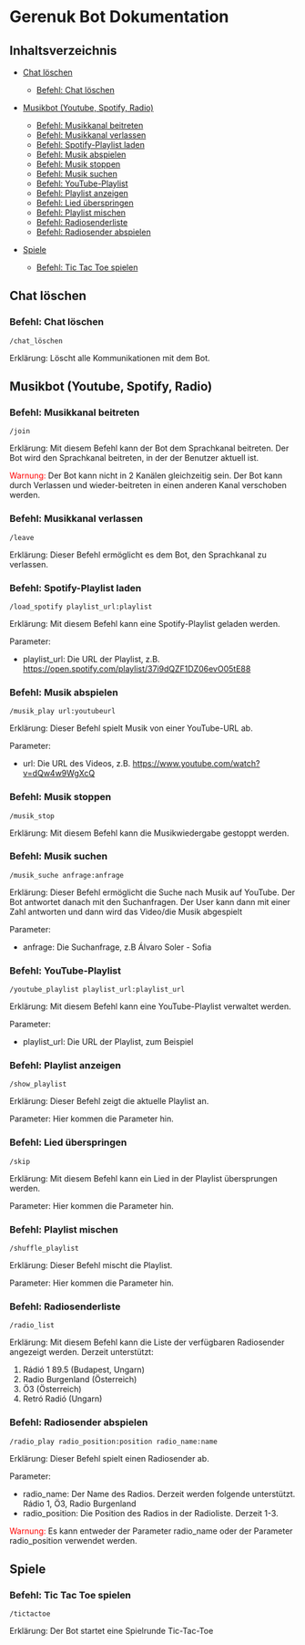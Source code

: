 # Gerenuk Bot Dokumentation

## Inhaltsverzeichnis



- [Chat löschen](#chat-löschen)
  - [Befehl: Chat löschen](#befehl-chat_löschen)

- [Musikbot (Youtube, Spotify, Radio)](#musikbot-youtube-spotify-radio)
  - [Befehl: Musikkanal beitreten](#befehl-join)
  - [Befehl: Musikkanal verlassen](#befehl-leave)
  - [Befehl: Spotify-Playlist laden](#befehl-load_spotify)
  - [Befehl: Musik abspielen](#befehl-musik_play)
  - [Befehl: Musik stoppen](#befehl-musik_stop)
  - [Befehl: Musik suchen](#befehl-musik_suche)
  - [Befehl: YouTube-Playlist](#befehl-youtube_playlist)
  - [Befehl: Playlist anzeigen](#befehl-show_playlist)
  - [Befehl: Lied überspringen](#befehl-skip)
  - [Befehl: Playlist mischen](#befehl-shuffle_playlist)
  - [Befehl: Radiosenderliste](#befehl-radio_list)
  - [Befehl: Radiosender abspielen](#befehl-radio_play)

- [Spiele](#spiele)
  - [Befehl: Tic Tac Toe spielen](#befehl-tictactoe)

<!--- - [Webuntis](#webuntis)
  - [Befehl: Aktuelle Unterrichtsstunde](#befehl-webuntis_aktuell)
  - [Befehl: Unterrichtsfächer für ein bestimmtes Datum](#befehl-webuntis_datum)
  - [Befehl: Klassenraum suchen](#befehl-webuntis_wo) -->


## Chat löschen<a name="chat-löschen"></a>

### Befehl: Chat löschen<a name="befehl-chat_löschen"></a>

```
/chat_löschen
```

Erklärung: Löscht alle Kommunikationen mit dem Bot.



## Musikbot (Youtube, Spotify, Radio)<a name="musikbot-youtube-spotify-radio"></a>

### Befehl: Musikkanal beitreten<a name="befehl-join"></a>

```
/join
```

Erklärung: Mit diesem Befehl kann der Bot dem Sprachkanal beitreten. Der Bot wird den Sprachkanal beitreten, in der der Benutzer aktuell ist.

<font color="red">Warnung:</font> Der Bot kann nicht in 2 Kanälen gleichzeitig sein. Der Bot kann durch Verlassen und wieder-beitreten in einen anderen Kanal verschoben werden.




### Befehl: Musikkanal verlassen<a name="befehl-leave"></a>

```
/leave
```

Erklärung: Dieser Befehl ermöglicht es dem Bot, den Sprachkanal zu verlassen.



### Befehl: Spotify-Playlist laden<a name="befehl-load_spotify"></a>

```
/load_spotify playlist_url:playlist
```

Erklärung: Mit diesem Befehl kann eine Spotify-Playlist geladen werden.

Parameter: 
- playlist_url: Die URL der Playlist, z.B. https://open.spotify.com/playlist/37i9dQZF1DZ06evO05tE88

### Befehl: Musik abspielen<a name="befehl-musik_play"></a>

```
/musik_play url:youtubeurl
```

Erklärung: Dieser Befehl spielt Musik von einer YouTube-URL ab.

Parameter: 
- url: Die URL des Videos, z.B. https://www.youtube.com/watch?v=dQw4w9WgXcQ

### Befehl: Musik stoppen<a name="befehl-musik_stop"></a>

```
/musik_stop
```

Erklärung: Mit diesem Befehl kann die Musikwiedergabe gestoppt werden.


### Befehl: Musik suchen<a name="befehl-musik_suche"></a>

```
/musik_suche anfrage:anfrage
```

Erklärung: Dieser Befehl ermöglicht die Suche nach Musik auf YouTube.
Der Bot antwortet danach mit den Suchanfragen. Der User kann dann mit einer Zahl antworten und dann wird das Video/die Musik abgespielt

Parameter: 
- anfrage: Die Suchanfrage, z.B Álvaro Soler - Sofia

### Befehl: YouTube-Playlist<a name="befehl-youtube_playlist"></a>

```
/youtube_playlist playlist_url:playlist_url
```

Erklärung: Mit diesem Befehl kann eine YouTube-Playlist verwaltet werden.

Parameter: 
- playlist_url: Die URL der Playlist, zum Beispiel 

### Befehl: Playlist anzeigen<a name="befehl-show_playlist"></a>

```
/show_playlist
```

Erklärung: Dieser Befehl zeigt die aktuelle Playlist an.

Parameter: Hier kommen die Parameter hin.

### Befehl: Lied überspringen<a name="befehl-skip"></a>

```
/skip
```

Erklärung: Mit diesem Befehl kann ein Lied in der Playlist übersprungen werden.

Parameter: Hier kommen die Parameter hin.

### Befehl: Playlist mischen<a name="befehl-shuffle_playlist"></a>

```
/shuffle_playlist
```

Erklärung: Dieser Befehl mischt die Playlist.

Parameter: Hier kommen die Parameter hin.

### Befehl: Radiosenderliste<a name="befehl-radio_list"></a>

```
/radio_list
```

Erklärung: Mit diesem Befehl kann die Liste der verfügbaren Radiosender angezeigt werden.
Derzeit unterstützt: 
1. Rádió 1 89.5 (Budapest, Ungarn)
2. Radio Burgenland (Österreich)
3. Ö3 (Österreich)
4. Retró Radió (Ungarn)

### Befehl: Radiosender abspielen<a name="befehl-radio_play"></a>

```
/radio_play radio_position:position radio_name:name
```

Erklärung: Dieser Befehl spielt einen Radiosender ab.

Parameter: 
- radio_name: Der Name des Radios. Derzeit werden folgende unterstützt. Rádio 1, Ö3, Radio Burgenland
- radio_position: Die Position des Radios in der Radioliste. Derzeit 1-3.

<font color="red">Warnung:</font> Es kann entweder der Parameter radio_name oder der Parameter radio_position verwendet werden.

<!---
## Webuntis<a name="webuntis"></a>

### Befehl: Aktuelle Unterrichtsstunde<a name="befehl-webuntis_aktuell"></a>

```
/webuntis_aktuell
```

Erklärung: Der Bot antwortet mit dem Unterricht, der gerade stattfindet, auch mit Angaben zum Raum.



### Befehl: Unterrichtsfächer für ein bestimmtes Datum<a name="befehl-webuntis_datum"></a>

```
/webuntis_datum datum:TT.MM.JJJJ
```

Erklärung: Der Bot antwortet mit allen Unterrichtsfächern für diesen Tag, inkl. Raum.

Parameter:
- datum: Datum, im Format TT.MM.JJJJ, zum Beispiel: 10.10.2023

### Befehl: Klassenraum suchen<a name="befehl-webuntis_wo"></a>

```
/webuntis_wo klassenraum:Klassenraum
```

Erklärung: Der Bot antwortet mit der Information, wo sich der Raum befindet

Parameter:
- klassenraum: Der Name des Klassenraums, zum Beispiel: 6A
-->

## Spiele <a name="spiele"></a>

### Befehl: Tic Tac Toe spielen<a name="befehl-tictactoe"></a>

```
/tictactoe
```

Erklärung: Der Bot startet eine Spielrunde Tic-Tac-Toe
